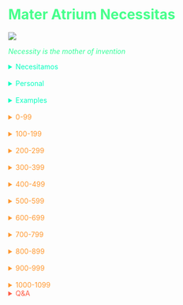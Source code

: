 # <span style='color:#46ff8b;'>Mater Atrium Necessitas</span>

![](https://i.redd.it/v3gd5zmvbkb41.gif)

<span style='color:#2eff97;'>_Necessity is the mother of invention_</span>

<span style='color:#00ffbf;'>

<details markdown='1'><summary>Necesitamos</summary>

![](http://img1.dailyonigiri.com.s3.amazonaws.com/tumblr_mtbppdZOrE1qze3hdo1_500.gif)

What do I need that the currently available options dont provide or lack? What if? How come? Why? Is this the only way? Is there a better solution? How can we make it better? How can we change this?

Necessity is why we search for stuff on the internet. You search for information on the internet because you need something. That something could be informative or entertaining. What you are looking for might come in the form of text, audio, picture or a video. 


Necessity is brought out of frustration, longing for something better,  a new and improved solution, or a remix of the existing.




Great examples, praxis , crash co, gcam mod, custom Roms, magisk

Use most historic examples and tie it together with the present, especially start with why

Some of the questions will be better off in the rants

I had a vague idea of what this quote meant, but now I have the full image. Truth be told necessity begins with a question.

During the horse and buggy days, the question was asked and the need was required
The problem is that the current mode of transportation is slow. We need something better. How can we do that? Is it possible?

The top  tech company in the world, google, said that all the languages out there are unable to meet our needs, what was born? A new language called go. A language born from frustration

I realize that the reason I have been unable to make progress is because I have not been asking myself question or rather my answers are dull. I have come to realize that the reason i was able to grow and acquire so much knowledge is because of the questions that I asked myself during high school. At that time i had inflammatory questions, questions that i was curious about. Questions of which i knew the education system till this day has no answers to. Questions of which i later found by reading books, searching the internet. Question's like is college the only way? Why do people struggle with money? How can I learn faster? How can I apply what I learn? How can I improve my brain health? Is it possible to great things without sacrificing your health and sleep? All of which i have come to find answers through great teachers living and dead. Rational Emotive Behavior Therapy, Kwik Brain podcast, Mindmap mastery by tony buzan,  Why do I want to learn programming because it's cool and makes a lot of money. Truth be told what i am actually seeking is the business side or business in the general sense. Not necessarily coding. 

Until I have multiple questions on my mind or problems that I feel need to be solved , I won't be able to make progress. It's like learning just for the sake of learning, instead of learning to do something or fix something. 

Examples

How can automate the process of clearing metadata from photos taken on phone camera?
Dcim...

</details>

</br>

<details markdown='1'><summary>Personal</summary>

![](https://i.pinimg.com/originals/47/17/12/471712e7383da85fab2d8bcffbea1777.gif)

1. **Why learn latin?** 
- To stop using an English dictionary. I will be able to improve my English and easily learn romance languages, especially spanish which I stopped since high school.

2. **Why dont I consumer  sugar?**
- Inflammation. I hate it. 

3. **Why did God invent black people?**
-

4. **Is God racist?**
-

5. **Why does auto3roticism hinder growth?**
-

6. **Is it possible for logical reasoning to overpower h0rnin3ss?**
- 

7. **Is there any reason to avoid trying new food?**
- Food poisoning
- diarrhea
- constipation
- hemorrhoids

8. **Why do you think it's better outside the USA?**
-Healthcare costs , better education, 

9. **Why do you want to go so badly?**
Because I hated living in the usa and I think life will be easier just by escaping (ignorance(
-

10. **If you can't survive in the usa what makes you think you can survive outside?**
-

11. **Why can't you stop consuming ####?**
- Fantasy is greater than reality. The amount of voluptuous eye candy available on the surface web is simply more convenient than the process it takes to get to know another homo-sapien. 

12. **Writing vs meditation?**
- Writing is effective because you can see and feel the effects in real time.Whereas meditation takes more time to achieve the same effect and meditation is environment dependent. A noisy environment is the enemy of meditation - just think about it there is a reason monks meditate in the mountains or secluded places from society. Meditating with noise canceling headphones won't exactly do anyone justice because you don't want the weight of your wearables to outweigh your thoughts

13. **What problems does game development solve?**
- Think about it, I mean its the same reason why most indie game devs haven't made it yet.They are simply making games because it's fun, cool, nostalgic , but they haven't  thought critically. Anyone can make a game, heck the easiest game type of game to make is a visual novel. But what problems does a visual novel solve? Is entertainment even considered a problem? What good does entertainment serve when there are real problems in the world that need to be addressed. 

14. **How can you meditate when you are stuck in a maladaptive daydreaming trance?**
-

15. **Is there an off switch to maladaptive daydreaming?**
-

16. **Why isn't maladaptive daydreaming in the DSM?**
-

17. **Is there an app that can help with maladaptive daydreaming?**
-

18. **Is maladaptive daydreaming something that can  be solved with an app or physical hardware/invention?**
-

19. **Is maladaptive daydreaming a brain state that can be measured with an EEG device?**
-

20. **Why do bills exist?**
- That's how life is, but is it really?

21. **How do I sync markor with Obsidian?**
-

22. **Whats the workaround for getting VST's to work on Reaper without relying on Manjaro?**
- Ever since I installed another arch based distro, but the one which requires the user to setup everything I can't seem to get most of my VST's especially Vital (spent $80) to work


23. **Does a CC0 license require attribution?**
-

24. **Is dating possibkw without Google play services?**
- No! Upon further analysis and inspection that's not possible on Android, heck not even dating apps pop up on Fdroid. An open source dating is the equivalent of dying a Virgin or being celibate. 

25. **Is it possible to do a one night stand without alcohol?**
-

26. **Do water shoes make it easier to swim?**
- No, water shoes are not Steroids, they don't function as such

27. **How would you make animated mindmaps?**
- That would be freaking awesome. Inkscape for the vector portion, Gimp for the effects, but the animation portion is what's in question. I can't think of any suitable animation tool of Linux, even though I have used Synfig Studio (very limited and slow).

28. **Is using supplements in cooking a good idea?**
- That's intriguing because you could make the argument that at the end of the day its just food, but I digress. Are you really cooking with food or are you cooking with medicine? If food is the best medicine does cooking with medicine make it a poison? The idea of adding something like fish oil inside of a baked potato perhaps...

29. **Does Male cum contain/have any special properties?**
- Aside from being the fertilizer for females eggs. What I am interested to know is if it has any healing capabilities, similar to those of stem cells

30. **Does rubbing cum on pimples alleviate the derma-inflammation?**
-

31. Are artificial stem cells the future of eradicating human illness?
-

32. **Why are gifs bigger than videos?**
- This is absolutely shocking, I thought it would be the other way around. Its a universally accepted truth. Someone mentioned on the Adobe community that they made a 4 second animation which only amounted to 4MB in MP4, whereas the gif format amounted to a  whopping 120MB. I ran into the same issue when I made a 30 second animation using Synfig Studio (1920x1080 30fps). The gif is 70MB, I don't render the video, but I can be assured that it's much smaller in size. 

33. **What will replace the gif file format?**
- There needs to be a better file format for animation that doesn't necessarily require video. Something smaller in size, faster. This makes me curious about how the Rive app reduces the file size of animation, but still optimal for development. Just how did they do it?

34. Which Firefox browser fork is better, Waterfox or Librewolf?
- One claims to be ethical by providing a perfect balance with privacy and usability (chromium look) and the other claims to be privacy centered (Firefox look)
Its F•••••g obvious, Librewolf is better. Librewolf comes with unlock origin preinstalled and the default search is duck duck go. Waterfox comes with bing as the default search, what the F••k? None of the necessary extensions are preinstalled. 

</details>

</br>

<details markdown='1'><summary>Examples</summary>

![](https://i.pinimg.com/originals/e7/26/97/e72697f0e27e9ffe53089c1ade7593ee.gif)

1. **Magisk**
> A new type of root system, packed with modules, systemless
- Necessity is the mother of invention, but it all starts with a question. Starting with why should be at the core, without it your possibilities never amount to more

2. **Go**
> A new programming language born at Google
- Google,one of the top tech companies in the world,ran into a problem. The team at Google said, "None of the programming language's out there are meeting our needs, we need something else, we need something better." The bigger problem was the fact that the solution was nowhere in sight.  Frustration filled the atmosphere and the need for a better solution was dire. Google hired some of the luminaries in computer science and got to work. Necessity is the mother of invention, but it all starts with a question. Starting with why should be at the core, without it your possibilities never amount to more. How can we fix it? How about a new programming language? Boom! The creative juices started flowing, brainstormed ideas evaporated and submerged into existence

3. **Praxis**
> Be your own credential, a boot camp
-Necessity is the mother of invention, but it all starts with a question. Starting with why should be at the core, without it your possibilities never amount to more

4. **Gcam Mod**
> Modified version of the Google camera that works on all phones and packed with extra features
- Necessity is the mother of invention, but it all starts with a question. Starting with why should be at the core, without it your possibilities never amount to more

5. **Custom Roms**
> Better security, better privacy, more features while still maintaining the  core of a phone
- Necessity is the mother of invention, but it all starts with a question. Starting with why should be at the core, without it your possibilities never amount to more

6. **Crash**
> Creating a better signal than a resume and crushing the job market.
- Necessity is the mother of invention, but it all starts with a question. Starting with why should be at the core, without it your possibilities never amount to more

7. **Uber**
> A ride sharing system...
- Necessity is the mother of invention, but it all starts with a question. Starting with why should be at the core, without it your possibilities never amount to more

8. **AirBnB**
> Next level hospitality...
- Necessity is the mother of invention, but it all starts with a question. Starting with why should be at the core, without it your possibilities never amount to more

9. **Tesla**
> Clean energy
- Necessity is the mother of invention, but it all starts with a question. Starting with why should be at the core, without it your possibilities never amount to more

10. **Netflix**
> Renting content as opposed to owning it
- Necessity is the mother of invention, but it all starts with a question. Starting with why should be at the core, without it your possibilities never amount to more


</details>


</br>

</span>

<span style='color:#ff972e;'>

<details markdown='1'><summary>0-99</summary>



<!-- Prince Kaizen Namwali -->

1. **is it possible to make a music video using a game engine?**
- Stormzy rainfall. Creating videos is inevitable. Video marketing attracts a larger audience and will land you some great deals and partnerships that you never thought were possible. 

2. **Is it possible to make animation using free and open source software, without doing it  frame by frame?**
- Throughout my searching I can't seem to find any animation tool that meets my needs on Linux. Synfig is awesome, but the rendering takes super long and the animations end up janky. The only solution which is not ideal, but gets the job done with more steps using animation tools that are built for game development. Blender is a great solution, if you have high end hardware and all the time in the world.

3. **Is it possible to create visually pleasing videos without a green screen?**
-

4. **Is it possible to mix and master music well without Avid Pro Tools?**
- Learning to mix and master using your favorite Digital audio workstation of choice takes time. It doesn't and won't happen overnight. Stop thinking that you can't do something because you don't have certain software or tools. People out there have done it and continue to do it, with open source software at that. Look at Unfa he only uses Ardour. Starting out you may be skeptical, but with time everything gets better. You will easily find your workflow and never have to worry again. You could go a step further and use scripting to enhance your workflow, if you feel that your saves presets aren't quite enough. 

5. **How can I automate the process of clearing metadata from my Android phone without having to do it manually?**
- You would need access to the DCIM folder. Scripting is only possible through Tasker. You would need to write a script that requires overlay permissions in order to interact with an app that's specifically designed to clear metadata. The challenge 

6. **How can I render using a webserver with Synfig instead of relying on the local machine resources?**
- Its time consuming to render animations with Synfig. I believe the only thing that's truly holding this software back is the the rendering engine, it's super slow. Moho Studio Pro, a proprietary animation tool available on proprietary operating systems renders much faster for the same stuff, using the same hardware too.

7. **How can I make T-UI launcher complete?**
- I love termux, but I believe it could be skipped or become unnecessary if T-UI launcher was complete. What T-UI launcher lacks, at least from my perspective is: custom commands (neofetch, Hugo), changing shell type (zsh, bash, fish)

8. **Is maladaptive daydreaming stress induced?**
-

9. **What problems does television solve?**
- None. Its a tool use to brainwash, I mean neocolonize people. 


10. **How can we stop or prevent mass shootings?**
- I proposed a radiacal idea in a publication that i published online entitled, Billion Dollar App Ideas. One of the ideas I proposed was a gun mapper, an applications that enables people with the app to track guns in real time. The problem that I felt arose with mass shootings, road rage shootings or any type of shootings for that matter was one of gun awareness. The victims were unaware that someone was wielding a gun. I like to draw the analogy that's not too far fetched from reality, but an example from the world wars. Knowing everything about your enemy in advance allows for a great counterattack or defense. The Japanese were unaware that the USA possessed nuclear technology which led to a crushing defeat. If they had known, or had they the technology, they would have been the ones writing history. However, the bigger problem is how exactly do you go about doing that? How can a simple app have the ability of tracking the specific metallic composition of guns? What factors are necessary to apply that to ghost guns? Isn't gun tracking the same as surveillance? Is there such a thing as gun privacy? Should AI or algorithms be used to biased classify who can and cannot have a gun regardless if they are a current gun owner or of their living situation?

11. **What are the dangers of revisionist history?**
- Japanese people use manji symbol as an emoji. African Americans using the N-word (repeating history). White people were the only righteous demographic during history, everyone else was evil. 

12. **How can people keep up with TV shows or anything TV related without actually watching television?**
- The first thing that popped into my mind was the same technology behind RSS (RSS readers). Its either that or developing an algorithm that becomes your second eyes. Vidangel is an awesome service that enables you to filter the scenes you don't want to watch in movies or series, but what if, you could skip watching all together? Welcome, Sum Sum TV, an app that can summarize content for you. Never binge watch again or waste hours of your life trying to catch up to some social trend. 

13. **Is necessity the mother of invention or is it the doubting Thomas in us?**
-

14. **Is it possible to download YouTube subtitles without ever having to watch the video associated with it?**
-

15. **Why is text better than a video or podcast?**
- Searchable. How long does it take to figure out what's in a 1 hour video or 1 hour podcast? - 1 hour. Where as text allows you to easily search for keywords
- Speed reading and easier for mind mapping
- Text is timeless, why would someone want to watch a black and white movie from the past? Probably because they're white and racist
- Allows you to convey exactly what you are thinking, whereas in video it would be difficult to do so otherwise.

16. **Is it possible to write a book on Android?**
- I believe there is a way, but I haven't found the answer to it yet. If pandoc works then its possible.

17. **Is it possible to search for keywords in an entire eBook, without having to be on a specific page?**
- I am not sure if its really possible to do a global search, but I would interested. Its the next level of speed reading.

18. **What would it take to build a global comic database?**
- Good reads is great when it comes to books, but it's limitation lies in its bias for unpopular books and books of other languages (not in English)
- MyAnime list is great, but its only limited to manga and anime, no manhua or manhwa.
- Kitsu & Anilist are great options, despite Anilist being ahead, but the problem that encountered with these platforms is the fact that they use the Myanime list API for exporting. You can't export your mnahwa and manhua list. Its unfair, I believe thats exportation bias. 
- The proposal isn't to include western comics because those suck, but to have the greatness of Anilist, but  with the ability to export manhua and manhwa.

19. **Is it possible to fix the details tag not working in Obsidian?**
- The biggest pet peeve I have with Obsidian is the fact that the details tag doesn't work and because of that I am forced to scroll to see all my content. I hate scrolling , unless its a manhwa. I don't like reading markdown the same way that I read my manhwa. 

20. **Is cloud mining and hardware mining the only way to mine cryptocurrency?**
@- I proposed a radical idea in an online publication entitled, Billion Dollar App Ideas. In that publication one of the crazy ideas was mining through the act of autoeroticism. Auto3roticism with the aid of s3x toys, but more specifically smart s3x toys. 

21. **Is there a steganography app for mobile?**
- Steganography is a method of cryptography that involves encrypting information in ordinary files, but more specifically, images. Throughout my searching I have not found any application that does this. It would be great, if it existed and it would be even better if you use gifs as well. Gifs or images with memes are probably harmless and to the naked eye, look ordinary.

22. **Is there an offline mobile app for programming language documentation?**
- A dog is a mans best friend,  but documentation is a developers best friend. Having offline documentation is a surplus and its possible on desktop, but its a challenge on mobile. Being able to read documentation on a mobile device would be great because that way you're always in the know.

23. **What does it take to make a music generator?**
- Wolfram tone generator is by far the best, but its not offline.
- I would love to make a reggae music generator, as a first project and then eventually branch out to my other favorite genres 

24. **What does no student left behind look look like?**
- I believe the answer could be found through networking, but I think a great solution comes from an online Publication I published called Billion Dollar App Ideas. One of the ideas I proposed was an application that enables you to share notes, quiz answers and test answers with peers. Its not cheating, its collaboration and the truth of the fact that academia isn't a place that facilitated learning, but kills imagination, growth through a metric system of excellent thats devoid of reality. 

25. **How can Christians experience the different flavors/ denominations without ever having to attend in person worship?**
- I proposed a radical idea in an online publication entitled Billion Dollar App Ideas. The idea was simply an application that enables you to virtually experience different services in one

26. **Is it possible to procedurally generate Gregorian chants in the same manner that music is done?**
- Music generators are not a thing of the past and are used 

27. **Is it possible to communicate through EEG headsets?**
- This video shows what's possible with EEG headsets and drawing from that lens I believe EEG devices can do much more than simply read the electric activity of brainwaves.

28. **What would it take to build a decentralized application that incentivizes people who watch television?**
- I love the concept of LBRY, but I think the idea could go even further. This very idea could transform the way we view TV because the brutally honest truth is that it's a waste of time. If you could get paid to Watch television even better. The idea of basic attention token and the incentivization model of LBRY applies across all smart TVs. 

29. **What would a virtual fitting room look like?**
- The answer is drawn from an online publication that I published entitled Billion Dollar App Ideas.When you go shopping at a clothing store, you have the added advantage of trying the clothes on in a fitting room. When shopping online you simply go by the pictures and start thinking to yourself, "I will definitely look cool,once I order these clothes." Mind visualization has its limits, but you dont have to visualize it.Meet, Clothe thyself, an application that enables you to create a hyperrealistic 3D model of yourself. This model can be used across various Ecommerce sites.Clothe thyself is cross platform app that utilizes the power of Extended Reality Technology (VR, AR, & MR). This would make a pretty dope Saas. 

30. **What does it take for a developing country to become a developed country?**
- Is is the style of government? In the words of (insert name), " its hard for a developing country to develop using democracy." First world countries were built by slaves,but it slavery the answer? Japan was built through neocolonialism, but is neocolonialism the answer? Some countries were built by immigrant's, is the exploitation of foreign labor (immigrants) the answer?

31. **Is it possible to use GDScript as a scripting language outside of the Godot Game Engine?**
- I believe this would open a new set of possibilities. Adding gamification elements to apps like Gimp, Inkscape, Aseprite and more.

32. What would it take to build a divine voice assistant?
- The assistant is activated by saying Dear God, proceeded with a question like what is the greatest commandment in the Bible

33. Are citation sites like citation machine just fancy decorated web scrapers?
- It would be great as an add-on instead of the website

34. Does an offline email viewer exist on Android?
-



</details>


</br>

<details markdown='1'><summary>100-199</summary>


</details>

</br>

<details markdown='1'><summary>200-299</summary>


</details>

</br>

<details markdown='1'><summary>300-399</summary>


</details>

</br>

<details markdown='1'><summary>400-499</summary>


</details>

</br>

<details markdown='1'><summary>500-599</summary>


</details>

</br>

<details markdown='1'><summary>600-699</summary>


</details>

</br>

<details markdown='1'><summary>700-799</summary>


</details>

</br>

<details markdown='1'><summary>800-899</summary>


</details>

</br>

<details markdown='1'><summary>900-999</summary>

<details markdown='1'><summary>Expand / Collapse</summary>


</details>
</details>

</br>

<details markdown='1'><summary>1000-1099</summary>


</details>

</span>

<span style='color:#ff5d46;'>

<details markdown='1'><summary>Q&A</summary>

![](https://i.redd.it/dh8cwxg8b8w61.png)

</details>

</span>
